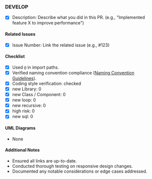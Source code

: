 ### DEVELOP

- [X] Description: Describe what you did in this PR. (e.g., "Implemented feature X to improve performance")

#### Related Issues

- [X] Issue Number:  Link the related issue (e.g., #123)

#### Checklist

- [x] Used `@` in import paths.
- [x] Verified naming convention compliance ([Naming Convention Guidelines](https://github.com/CAFECA-IO/WorkGuidelines/blob/main/technology/coding-convention/naming-convention.md)).
- [x] Coding style verification: checked
- [x] new Library: 0
- [x] new Class / Component: 0
- [x] new loop: 0
- [x] new recursive: 0
- [x] high risk: 0
- [x] new sql: 0

#### UML Diagrams

- None

#### Additional Notes

- Ensured all links are up-to-date.
- Conducted thorough testing on responsive design changes.
- Documented any notable considerations or edge cases addressed.
